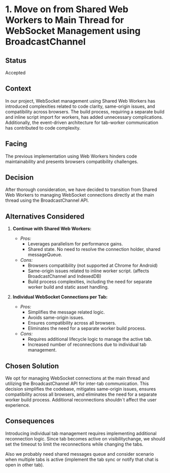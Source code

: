 # 1. Move on from Shared Web Workers to Main Thread for WebSocket Management using BroadcastChannel

## Status

Accepted

## Context

In our project, WebSocket management using Shared Web Workers has introduced complexities related to code clarity, same-origin issues, and compatibility across browsers. The build process, requiring a separate build and inline script import for workers, has added unnecessary complications. Additionally, the event-driven architecture for tab-worker communication has contributed to code complexity.

## Facing

The previous implementation using Web Workers hinders code maintainability and presents browsers compatibility challenges.

## Decision

After thorough consideration, we have decided to transition from Shared Web Workers to managing WebSocket connections directly at the main thread using the BroadcastChannel API.

## Alternatives Considered

1. **Continue with Shared Web Workers:**
   - *Pros:*
     - Leverages parallelism for performance gains.
     - Shared state. No need to resolve the connection holder, shared messageQueue.
   - *Cons:*
     - Browsers compatibility (not supported at Chrome for Android)
     - Same-origin issues related to inline worker script. (affects BroadcastChannel and IndexedDB)
     - Build process complexities, including the need for separate worker build and static asset handling.

2. **Individual WebSocket Connections per Tab:**
   - *Pros:*
     - Simplifies the message related logic.
     - Avoids same-origin issues.
     - Ensures compatibility across all browsers.
     - Eliminates the need for a separate worker build process.
   - *Cons:*
     - Requires additional lifecycle logic to manage the active tab.
     - Increased number of reconnections due to individual tab management.

## Chosen Solution

We opt for managing WebSocket connections at the main thread and utilizing the BroadcastChannel API for inter-tab communication. This decision simplifies the codebase, mitigates same-origin issues, ensures compatibility across all browsers, and eliminates the need for a separate worker build process.
Additional reconnections shouldn`t affect the user experience.

## Consequences

Introducing individual tab management requires implementing additional reconnection logic.
Since tab becomes active on visibilitychange, we should set the timeout to limit the reconnections while changing the tabs.

Also we probably need shared messages queue and consider scenario when multiple tabs is active (implement the tab sync or notify that chat is open in other tab).
